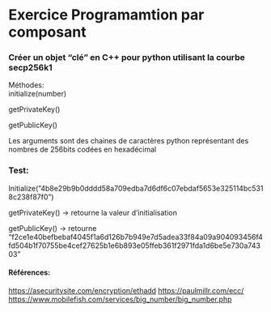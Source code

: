 # Exercice Programamtion par composant

### Créer un objet “clé” en C++ pour python utilisant la courbe secp256k1

Méthodes:  
initialize(number)

getPrivateKey()

getPublicKey()

Les arguments sont des chaines de caractères python représentant des nombres de 256bits codées en hexadécimal

### Test:
Initialize(”4b8e29b9b0dddd58a709edba7d6df6c07ebdaf5653e325114bc5318c238f87f0”)

getPrivateKey() -> retourne la valeur d’initialisation

getPublicKey() -> retourne “f2ce1e40befbebaf4045f1a6d126b7b949e7d5adea33f84a09a904093456f4fd504b1f70755be4cef27625b1e6b893e05ffeb361f2971fda1d6be5e730a74303”

#### Références: 
https://asecuritysite.com/encryption/ethadd
https://paulmillr.com/ecc/
https://www.mobilefish.com/services/big_number/big_number.php
